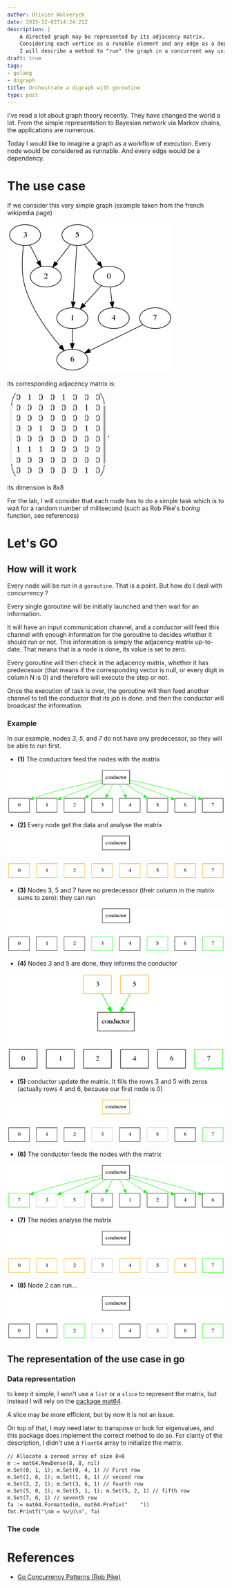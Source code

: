 ```yaml
---
author: Olivier Wulveryck
date: 2015-12-02T14:24:21Z
description: |
    A directed graph may be represented by its adjacency matrix.
    Considering each vertice as a runable element and any edge as a dependency,
    I will describe a method to "run" the graph in a concurrent way using goalang's goroutine
draft: true
tags:
- golang
- digraph
title: Orchestrate a digraph with goroutine
type: post
---
```


I've read a lot about graph theory recently.
They have changed the world a lot. From the simple representation to Bayesian network via Markov chains, the applications are numerous.

Today I would like to imagine a graph as a workflow of execution. Every node would be considered as runnable. And every  edge would be a dependency.

# The use case 
If we consider this very simple graph (example taken from the french wikipedia page)

<img class="img-responsive" src="/assets/images/digraph1.png" alt="digraph example"/> 

its corresponding adjacency matrix is:

<img class="img-responsive" src="/assets/images/matrix1.png" alt="Adjacency matrix"/>

its dimension is 8x8

For the lab, I will consider that each node has to do a simple task which is to wait for a random number of millisecond (such as Rob Pike's _boring_ function, see references)

# Let's GO

## How will it work

Every node will be run in a `goroutine`. That is a point. But how do I deal with concurrency ?

Every single goroutine will be initially launched and then wait for an information.

It will have an input communication channel, and a _conductor_ will feed this channel with enough information for the goroutine to decides whether it should run or not. 
This information is simply the adjacency matrix up-to-date. That means that is a node is done, its value is set to zero.

Every goroutine will then check in the adjacency matrix, whether it has predecessor (that means if the corresponding vector is null, or every digit in column N is 0) and therefore will execute the step or not.

Once the execution of task is over, the goroutine will then feed another channel to tell the conductor that its job is done. and then the conductor will broadcast the information.

### Example

In our example, nodes _3_, _5_, and _7_ do not have any predecessor, so they will be able to run first.

* __(1)__ The conductors feed the nodes with the matrix

<a href="/assets/orchestrate-a-digraph-with-goroutine/digraph_step1.dot"><img class="img-responsive img-thumbnail" src="/assets/images/digraph_step1.png" alt="digraph example"/></a>

* __(2)__ Every node get the data and analyse the matrix

<a href="/assets/orchestrate-a-digraph-with-goroutine/digraph_step2.dot"><img class="img-responsive img-thumbnail" src="/assets/images/digraph_step2.png" alt="digraph example"/> </a>

* __(3)__ Nodes 3, 5 and 7 have no predecessor (their column in the matrix sums to zero): they can run

<a href="/assets/orchestrate-a-digraph-with-goroutine/digraph_step3.dot"><img class="img-responsive img-thumbnail" src="/assets/images/digraph_step3.png" alt="digraph example"/> </a>

* __(4)__ Nodes 3 and 5 are done, they informs the conductor

<a href="/assets/orchestrate-a-digraph-with-goroutine/digraph_step4.dot"><img class="img-responsive img-thumbnail" src="/assets/images/digraph_step4.png" alt="digraph example"/> </a>

* __(5)__ conductor update the matrix. It fills the rows 3 and 5 with zeros (actually rows 4 and 6, because our first node is 0)

<a href="/assets/orchestrate-a-digraph-with-goroutine/digraph_step5.dot"><img class="img-responsive img-thumbnail" src="/assets/images/digraph_step5.png" alt="digraph example"/> </a>

* __(6)__ The conductor feeds the nodes with the matrix

<a href="/assets/orchestrate-a-digraph-with-goroutine/digraph_step6.dot"><img class="img-responsive img-thumbnail" src="/assets/images/digraph_step6.png" alt="digraph example"/> </a>

* __(7)__ The nodes analyse the matrix

<a href="/assets/orchestrate-a-digraph-with-goroutine/digraph_step7.dot"><img class="img-responsive img-thumbnail" src="/assets/images/digraph_step7.png" alt="digraph example"/> </a>

* __(8)__ Node 2 can run...

<a href="/assets/orchestrate-a-digraph-with-goroutine/digraph_step8.dot"><img class="img-responsive img-thumbnail" src="/assets/images/digraph_step8.png" alt="digraph example"/> </a>

## The representation of the use case in go

### Data representation
to keep it simple, I won't use a `list` or a `slice` to represent the matrix, but instead I will rely on the [package mat64](https://godoc.org/github.com/gonum/matrix/mat64).

A slice may be more efficient, but by now it is not an issue. 

On top of that, I may need later to transpose or look for eigenvalues, and this package does implement the correct method to do so.
For clarity of the description, I didn't use a `float64` array to initialize the matrix.

```golang
// Allocate a zeroed array of size 8×8
m := mat64.NewDense(8, 8, nil)
m.Set(0, 1, 1); m.Set(0, 4, 1) // First row
m.Set(1, 6, 1); m.Set(1, 6, 1) // second row
m.Set(3, 2, 1); m.Set(3, 6, 1) // fourth row
m.Set(5, 0, 1); m.Set(5, 1, 1); m.Set(5, 2, 1) // fifth row
m.Set(7, 6, 1) // seventh row
fa := mat64.Formatted(m, mat64.Prefix("    "))
fmt.Printf("\nm = %v\n\n", fa)
```

### The code

# References

* [Go Concurrency Patterns (Rob Pike)](https://talks.golang.org/2012/concurrency.slide)
